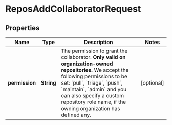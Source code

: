 

# ReposAddCollaboratorRequest


## Properties

| Name | Type | Description | Notes |
|------------ | ------------- | ------------- | -------------|
|**permission** | **String** | The permission to grant the collaborator. **Only valid on organization-owned repositories.** We accept the following permissions to be set: &#x60;pull&#x60;, &#x60;triage&#x60;, &#x60;push&#x60;, &#x60;maintain&#x60;, &#x60;admin&#x60; and you can also specify a custom repository role name, if the owning organization has defined any. |  [optional] |



